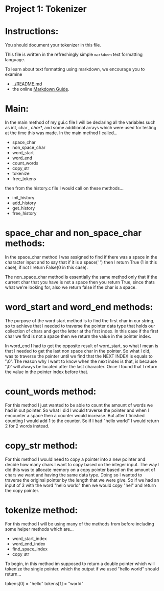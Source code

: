 Project 1: Tokenizer
====================
# Instructions:

You should document your tokenizer in this file.

This file is written in the refreshingly simple `markdown` text
formatting language.

To learn about text formatting using markdown, we encourage you to examine 
 - [../README.md](../README.md)
 - the online [Markdown Guide](https://www.markdownguide.org/).

# Main:

In the main method of my gui.c file I will be declaring all the variables such
as int, char *, char**, and some additional arrays which were used for testing
at the time this was made. In the main method I called...

- space_char
- non_space_char
- word_start
- word_end
- count_words
- copy_str
- tokenize
- free_tokens

then from the history.c file I would call on these methods...

- init_history
- add_history
- get_history
- free_history

# space_char and non_space_char methods:

In the space_char method I was assigned to find if there was a space in the character
input and to say that if it is a space(' ') then I return True (1 in this
case), if not I return False(0 in this case).

The non_space_char method is essentially the same method only that if the
current char that you have is not a space then you return True, since thats
what we're looking for, also we return false if the char is a space.

# word_start and word_end methods:

The purpose of the word start method is to find the first char in our string,
so to achieve that I needed to traverse the pointer data type that holds our
collection of chars and get the letter at the first index. In this case if the
first char we find is not a space then we return the value in the pointer
index.

In word_end I had to get the opposite result of word_start, so what I mean is
that I needed to get the last non space char in the pointer. So what I did,
was to traverse the pointer until we find that the NEXT INDEX is equals to
'\0'. The reason why I want to know when the next index is that, is because
'\0' will always be located after the last character. Once I found that I
return the value in the pointer index before that.

# count_words method:

For this method I just wanted to be able to count the amount of words we had
in out pointer. So what I did I would traverse the pointer and when I
encounter a space then a counter would increase. But after I finished counting
I would add 1 to the counter. So if I had "hello world" I would return 2 for 2
words instead.

# copy_str method:

For this method I would need to copy a pointer into a new pointer and decide
how many chars I want to copy based on the integer input. The way I did this
was to allocate memory on a copy pointer based on the amount of chars we want
and having the same data type. Doing so I wanted to traverse the original
pointer by the length that we were give. So if we had an input of 3 with the
word "hello world" then we would copy "hel" and return the copy pointer.

# tokenize method:

For this method I will be using many of the methods from before including some
helper methods which are...

- word_start_index
- word_end_index
- find_space_index
- copy_str

To begin, in this method im supposed to return a double pointer which will
tokenize the single pointer. which the output if we used "hello world" should
return...

tokens[0] = "hello"
tokens[1] = "world"




